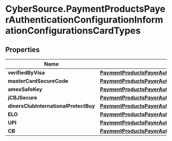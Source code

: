 # CyberSource.PaymentProductsPayerAuthenticationConfigurationInformationConfigurationsCardTypes

## Properties
Name | Type | Description | Notes
------------ | ------------- | ------------- | -------------
**verifiedByVisa** | [**PaymentProductsPayerAuthenticationConfigurationInformationConfigurationsCardTypesVerifiedByVisa**](PaymentProductsPayerAuthenticationConfigurationInformationConfigurationsCardTypesVerifiedByVisa.md) |  | [optional] 
**masterCardSecureCode** | [**PaymentProductsPayerAuthenticationConfigurationInformationConfigurationsCardTypesVerifiedByVisa**](PaymentProductsPayerAuthenticationConfigurationInformationConfigurationsCardTypesVerifiedByVisa.md) |  | [optional] 
**amexSafeKey** | [**PaymentProductsPayerAuthenticationConfigurationInformationConfigurationsCardTypesVerifiedByVisa**](PaymentProductsPayerAuthenticationConfigurationInformationConfigurationsCardTypesVerifiedByVisa.md) |  | [optional] 
**jCBJSecure** | [**PaymentProductsPayerAuthenticationConfigurationInformationConfigurationsCardTypesJCBJSecure**](PaymentProductsPayerAuthenticationConfigurationInformationConfigurationsCardTypesJCBJSecure.md) |  | [optional] 
**dinersClubInternationalProtectBuy** | [**PaymentProductsPayerAuthenticationConfigurationInformationConfigurationsCardTypesVerifiedByVisa**](PaymentProductsPayerAuthenticationConfigurationInformationConfigurationsCardTypesVerifiedByVisa.md) |  | [optional] 
**ELO** | [**PaymentProductsPayerAuthenticationConfigurationInformationConfigurationsCardTypesVerifiedByVisa**](PaymentProductsPayerAuthenticationConfigurationInformationConfigurationsCardTypesVerifiedByVisa.md) |  | [optional] 
**UPI** | [**PaymentProductsPayerAuthenticationConfigurationInformationConfigurationsCardTypesVerifiedByVisa**](PaymentProductsPayerAuthenticationConfigurationInformationConfigurationsCardTypesVerifiedByVisa.md) |  | [optional] 
**CB** | [**PaymentProductsPayerAuthenticationConfigurationInformationConfigurationsCardTypesCB**](PaymentProductsPayerAuthenticationConfigurationInformationConfigurationsCardTypesCB.md) |  | [optional] 


